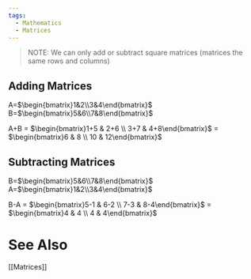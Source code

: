 ```yaml
---
tags:
  - Mathematics
  - Matrices
---
```

> NOTE: We can only add or subtract square matrices (matrices the same rows and columns)
## Adding Matrices
A=$\begin{bmatrix}1&2\\3&4\end{bmatrix}$ B=$\begin{bmatrix}5&6\\7&8\end{bmatrix}$

A+B = $\begin{bmatrix}1+5 & 2+6 \\ 3+7 & 4+8\end{bmatrix}$ = $\begin{bmatrix}6 & 8 \\ 10 & 12\end{bmatrix}$

## Subtracting Matrices
B=$\begin{bmatrix}5&6\\7&8\end{bmatrix}$ A=$\begin{bmatrix}1&2\\3&4\end{bmatrix}$ 

B-A = $\begin{bmatrix}5-1 & 6-2 \\ 7-3 & 8-4\end{bmatrix}$ = $\begin{bmatrix}4 & 4 \\ 4 & 4\end{bmatrix}$


# See Also
[[Matrices]]
